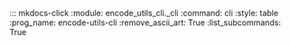 ::: mkdocs-click
    :module: encode_utils_cli._cli
    :command: cli
    :style: table
    :prog_name: encode-utils-cli
    :remove_ascii_art: True
    :list_subcommands: True
